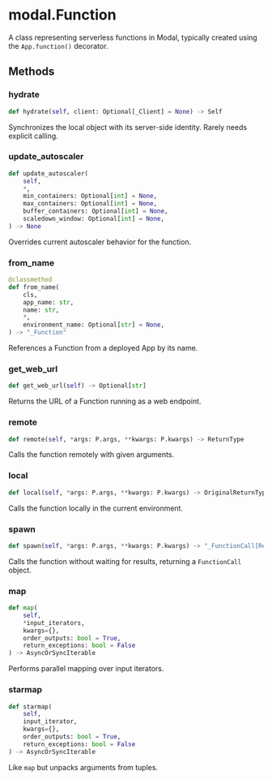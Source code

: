 # modal.Function

A class representing serverless functions in Modal, typically created using the `App.function()` decorator.

## Methods

### hydrate
```python
def hydrate(self, client: Optional[_Client] = None) -> Self
```
Synchronizes the local object with its server-side identity. Rarely needs explicit calling.

### update_autoscaler
```python
def update_autoscaler(
    self,
    *,
    min_containers: Optional[int] = None,
    max_containers: Optional[int] = None,
    buffer_containers: Optional[int] = None,
    scaledown_window: Optional[int] = None,
) -> None
```
Overrides current autoscaler behavior for the function.

### from_name
```python
@classmethod
def from_name(
    cls,
    app_name: str,
    name: str,
    *,
    environment_name: Optional[str] = None,
) -> "_Function"
```
References a Function from a deployed App by its name.

### get_web_url
```python
def get_web_url(self) -> Optional[str]
```
Returns the URL of a Function running as a web endpoint.

### remote
```python
def remote(self, *args: P.args, **kwargs: P.kwargs) -> ReturnType
```
Calls the function remotely with given arguments.

### local
```python
def local(self, *args: P.args, **kwargs: P.kwargs) -> OriginalReturnType
```
Calls the function locally in the current environment.

### spawn
```python
def spawn(self, *args: P.args, **kwargs: P.kwargs) -> "_FunctionCall[ReturnType]"
```
Calls the function without waiting for results, returning a `FunctionCall` object.

### map
```python
def map(
    self,
    *input_iterators,
    kwargs={},
    order_outputs: bool = True,
    return_exceptions: bool = False
) -> AsyncOrSyncIterable
```
Performs parallel mapping over input iterators.

### starmap
```python
def starmap(
    self,
    input_iterator,
    kwargs={},
    order_outputs: bool = True,
    return_exceptions: bool = False
) -> AsyncOrSyncIterable
```
Like `map` but unpacks arguments from tuples.